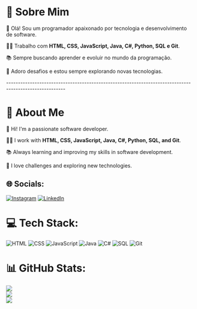 <h1>🚀 Sobre Mim </h1>
        <p>👋 Olá! Sou um programador apaixonado por tecnologia e desenvolvimento de software.</p>
        <p>👨‍💻 Trabalho com <strong>HTML, CSS, JavaScript, Java, C#, Python, SQL e Git</strong>.</p>
        <p>📚 Sempre buscando aprender e evoluir no mundo da programação.</p>
        <p>🔧 Adoro desafios e estou sempre explorando novas tecnologias.</p>
-------------------------------------------------------------------------------------------------------
        <h1>🚀 About Me</h1>
        <p>👋 Hi! I'm a passionate software developer.</p>
        <p>👨‍💻 I work with <strong>HTML, CSS, JavaScript, Java, C#, Python, SQL, and Git</strong>.</p>
        <p>📚 Always learning and improving my skills in software development.</p>
        <p>🔧 I love challenges and exploring new technologies.</p>


## 🌐 Socials:
[![Instagram](https://img.shields.io/badge/Instagram-%23E4405F.svg?logo=Instagram&logoColor=white)](https://instagram.com/tioca__) [![LinkedIn](https://img.shields.io/badge/LinkedIn-%230077B5.svg?logo=linkedin&logoColor=white)](https://www.linkedin.com/in/victor-tioca-44763b184/) 

# 💻 Tech Stack:
![HTML](https://img.shields.io/badge/HTML5-E34F26?style=for-the-badge&logo=html5&logoColor=white)
![CSS](https://img.shields.io/badge/CSS3-1572B6?style=for-the-badge&logo=css3&logoColor=white)
![JavaScript](https://img.shields.io/badge/JavaScript-F7DF1E?style=for-the-badge&logo=javascript&logoColor=black)
![Java](https://img.shields.io/badge/Java-007396?style=for-the-badge&logo=java&logoColor=white)
![C#](https://img.shields.io/badge/C%23-239120?style=for-the-badge&logo=c-sharp&logoColor=white)
![SQL](https://img.shields.io/badge/SQL-4479A1?style=for-the-badge&logo=postgresql&logoColor=white)
![Git](https://img.shields.io/badge/Git-F05032?style=for-the-badge&logo=git&logoColor=white)

# 📊 GitHub Stats:
![](https://github-readme-stats.vercel.app/api?username=TiocaDev&theme=transparent&hide_border=false&include_all_commits=false&count_private=false)<br/>
![](https://github-readme-streak-stats.herokuapp.com/?user=TiocaDev&theme=transparent&hide_border=false)<br/>
![](https://github-readme-stats.vercel.app/api/top-langs/?username=TiocaDev&theme=transparent&hide_border=false&include_all_commits=false&count_private=false&layout=compact)

